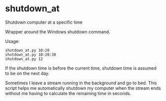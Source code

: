 # shutdown_at
Shutdown computer at a specific time

Wrapper around the Windows shutdown command.
 
Usage:
```
shutdown_at.py 10:20  
shutdown_at.py 10:20:30  
shutdown_at.py 12
```
If the shutdown time is before the current time, shutdown time is assumed to be on the next day.

Sometimes I leave a stream running in the background and go to bed. This script helps me automatically shutdown my computer when the stream ends without me having to calculate the remaining time in seconds.
